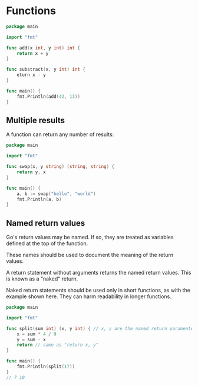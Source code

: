 # Functions

```go
package main

import "fmt"

func add(x int, y int) int {
    return x + y
}

func substract(x, y int) int {
    eturn x - y
}

func main() {
    fmt.Println(add(42, 13))
}
```

## Multiple results

A function can return any number of results:

```go
package main

import "fmt"

func swap(x, y string) (string, string) {
    return y, x
}

func main() {
    a, b := swap("hello", "world")
    fmt.Println(a, b)
}
```

## Named return values

Go's return values may be named. If so, they are treated as variables defined at the top of the function.

These names should be used to document the meaning of the return values.

A return statement without arguments returns the named return values. This is known as a "naked" return.

Naked return statements should be used only in short functions, as with the example shown here. They can harm readability in longer functions.

```go
package main

import "fmt"

func split(sum int) (x, y int) { // x, y are the named return paramenters
    x = sum * 4 / 9
    y = sum - x
    return // same as "return x, y"
}

func main() {
    fmt.Println(split(17))
}
// 7 10
```
